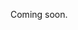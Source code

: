 Coming soon.

<!-- 
  @todo
  Make sure to also mention how to migrate from API-key-based authentication to client id-based authentication.
-->
